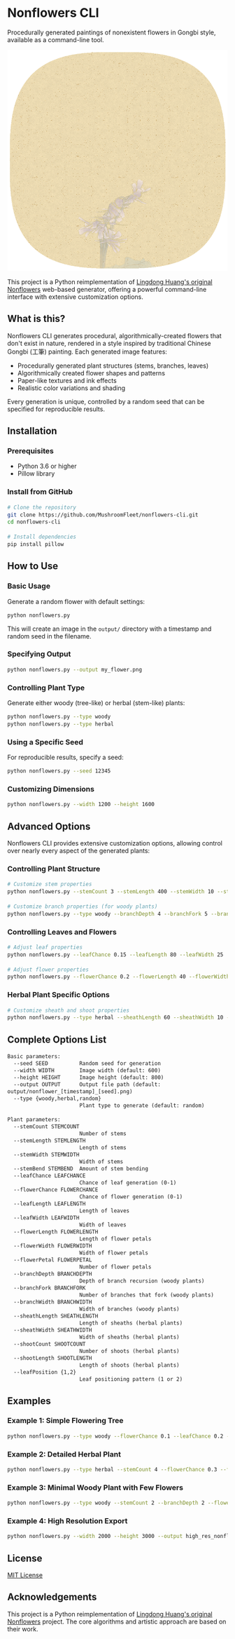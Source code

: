 # Nonflowers CLI

Procedurally generated paintings of nonexistent flowers in Gongbi style, available as a command-line tool.

![Example Woody Plant](output/nonflower_20250504_164644_1746373565287.png)

This project is a Python reimplementation of [Lingdong Huang's original Nonflowers](https://github.com/LingDong-/nonflowers) web-based generator, offering a powerful command-line interface with extensive customization options.

## What is this?

Nonflowers CLI generates procedural, algorithmically-created flowers that don't exist in nature, rendered in a style inspired by traditional Chinese Gongbi (工筆) painting. Each generated image features:

- Procedurally generated plant structures (stems, branches, leaves)
- Algorithmically created flower shapes and patterns
- Paper-like textures and ink effects
- Realistic color variations and shading

Every generation is unique, controlled by a random seed that can be specified for reproducible results.

## Installation

### Prerequisites

- Python 3.6 or higher
- Pillow library

### Install from GitHub

```bash
# Clone the repository
git clone https://github.com/MushroomFleet/nonflowers-cli.git
cd nonflowers-cli

# Install dependencies
pip install pillow
```

## How to Use

### Basic Usage

Generate a random flower with default settings:

```bash
python nonflowers.py
```

This will create an image in the `output/` directory with a timestamp and random seed in the filename.

### Specifying Output

```bash
python nonflowers.py --output my_flower.png
```

### Controlling Plant Type

Generate either woody (tree-like) or herbal (stem-like) plants:

```bash
python nonflowers.py --type woody
python nonflowers.py --type herbal
```

### Using a Specific Seed

For reproducible results, specify a seed:

```bash
python nonflowers.py --seed 12345
```

### Customizing Dimensions

```bash
python nonflowers.py --width 1200 --height 1600
```

## Advanced Options

Nonflowers CLI provides extensive customization options, allowing control over nearly every aspect of the generated plants:

### Controlling Plant Structure

```bash
# Customize stem properties
python nonflowers.py --stemCount 3 --stemLength 400 --stemWidth 10 --stemBend 8

# Customize branch properties (for woody plants)
python nonflowers.py --type woody --branchDepth 4 --branchFork 5 --branchWidth 1.2
```

### Controlling Leaves and Flowers

```bash
# Adjust leaf properties
python nonflowers.py --leafChance 0.15 --leafLength 80 --leafWidth 25

# Adjust flower properties
python nonflowers.py --flowerChance 0.2 --flowerLength 40 --flowerWidth 20 --flowerPetal 6
```

### Herbal Plant Specific Options

```bash
# Customize sheath and shoot properties
python nonflowers.py --type herbal --sheathLength 60 --sheathWidth 10 --shootCount 4 --shootLength 150
```

## Complete Options List

```
Basic parameters:
  --seed SEED          Random seed for generation
  --width WIDTH        Image width (default: 600)
  --height HEIGHT      Image height (default: 800)
  --output OUTPUT      Output file path (default: output/nonflower_[timestamp]_[seed].png)
  --type {woody,herbal,random}
                       Plant type to generate (default: random)

Plant parameters:
  --stemCount STEMCOUNT
                       Number of stems
  --stemLength STEMLENGTH
                       Length of stems
  --stemWidth STEMWIDTH
                       Width of stems
  --stemBend STEMBEND  Amount of stem bending
  --leafChance LEAFCHANCE
                       Chance of leaf generation (0-1)
  --flowerChance FLOWERCHANCE
                       Chance of flower generation (0-1)
  --leafLength LEAFLENGTH
                       Length of leaves
  --leafWidth LEAFWIDTH
                       Width of leaves
  --flowerLength FLOWERLENGTH
                       Length of flower petals
  --flowerWidth FLOWERWIDTH
                       Width of flower petals
  --flowerPetal FLOWERPETAL
                       Number of flower petals
  --branchDepth BRANCHDEPTH
                       Depth of branch recursion (woody plants)
  --branchFork BRANCHFORK
                       Number of branches that fork (woody plants)
  --branchWidth BRANCHWIDTH
                       Width of branches (woody plants)
  --sheathLength SHEATHLENGTH
                       Length of sheaths (herbal plants)
  --sheathWidth SHEATHWIDTH
                       Width of sheaths (herbal plants)
  --shootCount SHOOTCOUNT
                       Number of shoots (herbal plants)
  --shootLength SHOOTLENGTH
                       Length of shoots (herbal plants)
  --leafPosition {1,2}
                       Leaf positioning pattern (1 or 2)
```

## Examples

### Example 1: Simple Flowering Tree

```bash
python nonflowers.py --type woody --flowerChance 0.1 --leafChance 0.2 --width 800 --height 1000
```

### Example 2: Detailed Herbal Plant

```bash
python nonflowers.py --type herbal --stemCount 4 --flowerChance 0.3 --flowerPetal 12 --leafPosition 2
```

### Example 3: Minimal Woody Plant with Few Flowers

```bash
python nonflowers.py --type woody --stemCount 2 --branchDepth 2 --flowerChance 0.05 --leafChance 0.1
```

### Example 4: High Resolution Export

```bash
python nonflowers.py --width 2000 --height 3000 --output high_res_nonflower.png
```

## License

[MIT License](LICENSE)

## Acknowledgements

This project is a Python reimplementation of [Lingdong Huang's original Nonflowers](https://github.com/LingDong-/nonflowers) project. The core algorithms and artistic approach are based on their work.
